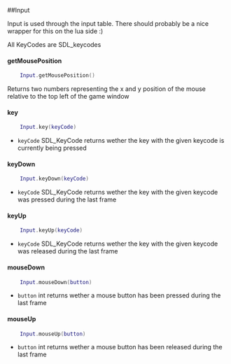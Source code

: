 ##Input

Input is used through the input table. There should probably be a nice wrapper for this on the lua side :)

All KeyCodes are SDL_keycodes

#### getMousePosition
```lua
	Input.getMousePosition()
```
Returns two numbers representing the x and y position of the mouse relative to the top left of the game window

#### key
```lua
	Input.key(keyCode)
```
* `keyCode` SDL_KeyCode
returns wether the key with the given keycode is currently being pressed

#### keyDown
```lua
	Input.keyDown(keyCode)
```
* `keyCode` SDL_KeyCode
returns wether the key with the given keycode was pressed during the last frame

#### keyUp
```lua
	Input.keyUp(keyCode)
```
* `keyCode` SDL_KeyCode
returns wether the key with the given keycode was released during the last frame


#### mouseDown
```lua
	Input.mouseDown(button)
```
* `button` int
returns wether a mouse button has been pressed during the last frame

#### mouseUp
```lua
	Input.mouseUp(button)
```
* `button` int
returns wether a mouse button has been released during the last frame
